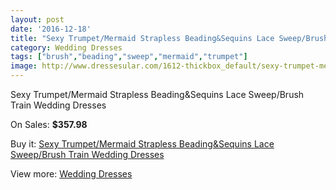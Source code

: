 ```yaml
---
layout: post
date: '2016-12-18'
title: "Sexy Trumpet/Mermaid Strapless Beading&Sequins Lace Sweep/Brush Train Wedding Dresses"
category: Wedding Dresses
tags: ["brush","beading","sweep","mermaid","trumpet"]
image: http://www.dressesular.com/1612-thickbox_default/sexy-trumpet-mermaid-strapless-beadingsequins-lace-sweep-brush-train-wedding-dresses.jpg
---
```

Sexy Trumpet/Mermaid Strapless Beading&Sequins Lace Sweep/Brush Train Wedding Dresses

On Sales: **$357.98**
<a href="https://www.dressesular.com/wedding-dresses/573-sexy-trumpet-mermaid-strapless-beadingsequins-lace-sweep-brush-train-wedding-dresses.html"><amp-img layout="responsive" width="600" height="600" src="//www.dressesular.com/1612-thickbox_default/sexy-trumpet-mermaid-strapless-beadingsequins-lace-sweep-brush-train-wedding-dresses.jpg" alt="Sexy Trumpet/Mermaid Strapless Beading&Sequins Lace Sweep/Brush Train Wedding Dresses 0" /></a>
<a href="https://www.dressesular.com/wedding-dresses/573-sexy-trumpet-mermaid-strapless-beadingsequins-lace-sweep-brush-train-wedding-dresses.html"><amp-img layout="responsive" width="600" height="600" src="//www.dressesular.com/1613-thickbox_default/sexy-trumpet-mermaid-strapless-beadingsequins-lace-sweep-brush-train-wedding-dresses.jpg" alt="Sexy Trumpet/Mermaid Strapless Beading&Sequins Lace Sweep/Brush Train Wedding Dresses 1" /></a>

Buy it: [Sexy Trumpet/Mermaid Strapless Beading&Sequins Lace Sweep/Brush Train Wedding Dresses](https://www.dressesular.com/wedding-dresses/573-sexy-trumpet-mermaid-strapless-beadingsequins-lace-sweep-brush-train-wedding-dresses.html "Sexy Trumpet/Mermaid Strapless Beading&Sequins Lace Sweep/Brush Train Wedding Dresses")

View more: [Wedding Dresses](https://www.dressesular.com/3-wedding-dresses "Wedding Dresses")